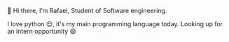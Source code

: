 👋 Hi there, I’m Rafael, Student of Software engineering.

I love python 😍, it's my main programming language today.
Looking up for an intern opportunity 😄

